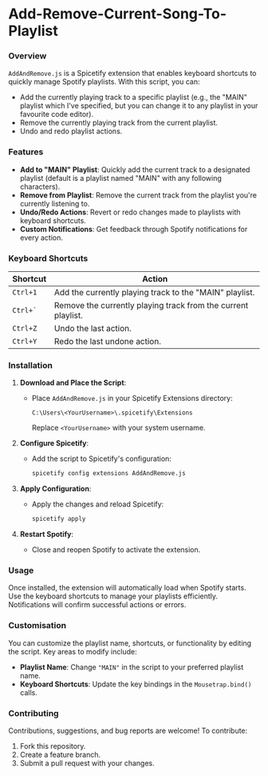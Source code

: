 # Add-Remove-Current-Song-To-Playlist

### **Overview**
`AddAndRemove.js` is a Spicetify extension that enables keyboard shortcuts to quickly manage Spotify playlists. With this script, you can:
- Add the currently playing track to a specific playlist (e.g., the "MAIN" playlist which I've specified, but you can change it to any playlist in your favourite code editor).
- Remove the currently playing track from the current playlist.
- Undo and redo playlist actions.

### **Features**
- **Add to "MAIN" Playlist**: Quickly add the current track to a designated playlist (default is a playlist named "MAIN" with any following characters).
- **Remove from Playlist**: Remove the current track from the playlist you're currently listening to.
- **Undo/Redo Actions**: Revert or redo changes made to playlists with keyboard shortcuts.
- **Custom Notifications**: Get feedback through Spotify notifications for every action.

### **Keyboard Shortcuts**
| Shortcut      | Action                                       |
|---------------|---------------------------------------------|
| `Ctrl+1`      | Add the currently playing track to the "MAIN" playlist. |
| `` Ctrl+` ``  | Remove the currently playing track from the current playlist. |
| `Ctrl+Z`      | Undo the last action.                       |
| `Ctrl+Y`      | Redo the last undone action.                |

### **Installation**

1. **Download and Place the Script**:
   - Place `AddAndRemove.js` in your Spicetify Extensions directory:
     ```
     C:\Users\<YourUsername>\.spicetify\Extensions
     ```
     Replace `<YourUsername>` with your system username.

2. **Configure Spicetify**:
   - Add the script to Spicetify's configuration:
     ```bash
     spicetify config extensions AddAndRemove.js
     ```

3. **Apply Configuration**:
   - Apply the changes and reload Spicetify:
     ```bash
     spicetify apply
     ```

4. **Restart Spotify**:
   - Close and reopen Spotify to activate the extension.

### **Usage**

Once installed, the extension will automatically load when Spotify starts. Use the keyboard shortcuts to manage your playlists efficiently. Notifications will confirm successful actions or errors.

### **Customisation**

You can customize the playlist name, shortcuts, or functionality by editing the script. Key areas to modify include:
- **Playlist Name**: Change `"MAIN"` in the script to your preferred playlist name.
- **Keyboard Shortcuts**: Update the key bindings in the `Mousetrap.bind()` calls.

### **Contributing**

Contributions, suggestions, and bug reports are welcome! To contribute:
1. Fork this repository.
2. Create a feature branch.
3. Submit a pull request with your changes.

